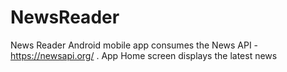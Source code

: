 # NewsReader
News Reader Android mobile app consumes the News API - https://newsapi.org/ . App Home screen displays the latest news
